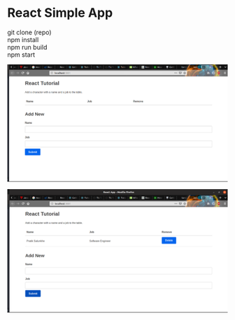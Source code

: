 # React Simple App

git clone (repo)  
npm install  
npm run build  
npm start  

![alt text](https://github.com/DreadPirateRobert/react-tut/blob/master/Screenshot%20from%202018-12-25%2016-52-32.png)


![alt text](https://github.com/DreadPirateRobert/react-tut/blob/master/Screenshot%20from%202018-12-25%2016-52-49.png)
